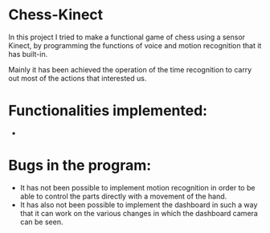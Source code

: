 # Chess-Kinect
In this project I tried to make a functional game of chess using a sensor Kinect, by programming the functions of voice and motion recognition that it has built-in.

Mainly it has been achieved the operation of the time recognition to carry out most of the actions that interested us.

# Functionalities implemented:
- 

# Bugs in the program:
- It has not been possible to implement motion recognition in order to be able to control the parts directly with a movement of the hand.
- It has also not been possible to implement the dashboard in such a way that it can work on the various changes in which the dashboard camera can be seen.

